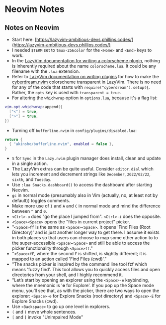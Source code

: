 # Neovim Notes

## Notes on Neovim

* Start here:
[https://lazyvim-ambitious-devs.phillips.codes/](https://lazyvim-ambitious-devs.phillips.codes/)
* I needed `$TERM` set to `tmux-256color` for the `<Home>` and `<End>` keys to
work.
* In the [LazyVim documentation for writing a colorscheme
plugin](https://www.lazyvim.org/plugins/colorscheme), nothing is inherently
required about the name `colorscheme.lua`. It could be any filename with the
`.lua` extension.
* Refer to [LazyVim documentation on writing
plugins](http://www.lazyvim.org/configuration/plugins) for how to make the
[cyberdream.nvim](https://github.com/scottmckendry/cyberdream.nvim)
colorscheme transparent in LazyVim. There is no need for any of the code that
starts with `require("cyberdream").setup({`. Rather, the `opts` key is used
with `transparent = true`.
* For altering the `whichwrap` option in `options.lua`, because it's a flag
list:

```lua
vim.opt.whichwrap:append({
  ["<"] = true,
  [">"] = true,
})
```

* Turning off `bufferline.nvim` in `config/plugins/disabled.lua`:

```lua
return {
  { "akinsho/bufferline.nvim", enabled = false },
}
```

* `S` for `Sync` in the `Lazy.nvim` plugin manager does install, clean and
update in a single action.
* The LazyVim extras can be quite useful. Consider `editor.dial` which lets
you increment and decrement strings like `December`, `2022/02/22`, `sixth`,
and `Tuesday`.
* Use `:lua Snacks.dashboard()` to access the dashboard after starting Neovim.
* `gc` in normal mode (presumably also in Vim (actually, no, at least not by
default)) toggles comments.
* Make more use of `I` and `A` and `C` in normal mode and mind the difference
between `^` and `0`.
* `<Ctrl>-o` does "go the place I jumped from". `<Ctrl>-i` does the opposite.
* `<Space><Space>` opens the "files in current project" picker.
* "`<Space>ff` is the same as `<Space><Space>`. It opens 'Find Files (Root
Directory)' and is just another longer way to get there. I assume it exists in
both places so that users can choose to map some other action to to the
super-accessible `<Space><Space>` and still be able to access the picker
functionality through `<Space>ff`."
* "`<Space>fF`, where the second `F` is shifted, is slightly different; it is
mapped to an action called 'Find Files (cwd)'."
* "The snacks picker is inspired by the command line tool fzf which means
'fuzzy find'. This tool allows you to quickly access files and open
directories from your shell, and I highly recommend it.
* "Let’s start by opening an explorer using the `<Space>-e` keybinding, where
the mnemonic is '**e** for Explore'. If you pop up the Space mode menu, you’ll see
that, as with the picker, there are two ways to open the explorer:
`<Space>-e` for Explore Snacks (root directory) and `<Space>-E` for Explore
Snacks (cwd).
* Use `<Backspace>` to go up one level in explorers.
* `(` and `)` move whole sentences.
* `[` and `]` invoke "Unimpaired Mode"

